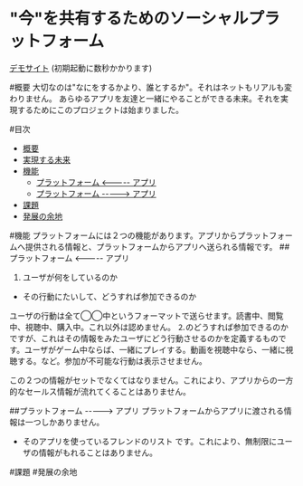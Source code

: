 # "今"を共有するためのソーシャルプラットフォーム
<a href="http://just-demo.meteor.com/" target="\_blank">デモサイト</a>
(初期起動に数秒かかります)
<!-- [デモサイト](http://just-demo.meteor.com/) -->


#概要
大切なのは"なにをするかより、誰とするか"。それはネットもリアルも変わりません。
あらゆるアプリを友達と一緒にやることができる未来。それを実現するためにこのプロジェクトは始まりました。


#目次
* [概要](#概要)
* [実現する未来](#実現する未来)
* [機能](#機能)
  * [プラットフォーム <----- アプリ](#プラットフォーム-------アプリ)
  * [プラットフォーム -----> アプリ](#プラットフォーム-------アプリ-1)
* [課題](#課題)
* [発展の余地](#発展の余地)



#機能
プラットフォームには２つの機能があります。アプリからプラットフォームへ提供される情報と、プラットフォームからアプリへ送られる情報です。
##プラットフォーム <----- アプリ
1. ユーザが何をしているのか
- その行動にたいして、どうすれば参加できるのか

ユーザの行動は全て◯◯中というフォーマットで送らせます。読書中、閲覧中、視聴中、購入中。これ以外は認めません。
⒉のどうすれば参加できるのかですが、これはその情報をみたユーザにどう行動させるのかを定義するものです。ユーザがゲーム中ならば、一緒にプレイする。動画を視聴中なら、一緒に視聴する。など。参加が不可能な行動は表示させません。

この２つの情報がセットでなくてはなりません。これにより、アプリからの一方的なセールス情報が流れてくることはありません。

##プラットフォーム -----> アプリ
プラットフォームからアプリに渡される情報は一つしかありません。
+ そのアプリを使っているフレンドのリスト
です。これにより、無制限にユーザの情報がもれることはありません。

#課題
#発展の余地
